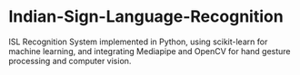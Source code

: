 # Indian-Sign-Language-Recognition
ISL Recognition System implemented in Python, using scikit-learn for machine learning, and integrating Mediapipe and OpenCV for hand gesture processing and computer vision.
